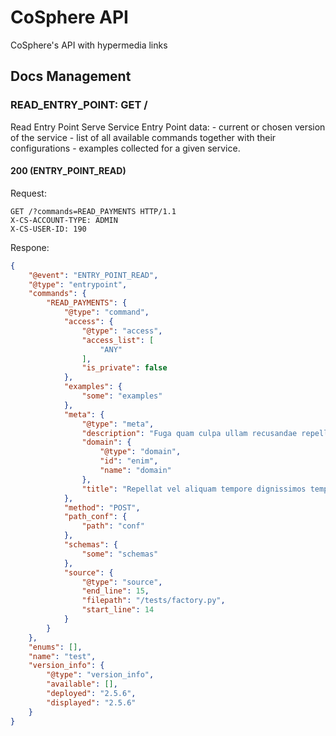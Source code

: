 
# CoSphere API
CoSphere's API with hypermedia links
## Docs Management
### READ_ENTRY_POINT: GET /
Read Entry Point 
Serve Service Entry Point data: - current or chosen version of the service - list of all available commands together with their configurations - examples collected for a given service.
#### 200 (ENTRY_POINT_READ)
Request:
```http
GET /?commands=READ_PAYMENTS HTTP/1.1
X-CS-ACCOUNT-TYPE: ADMIN
X-CS-USER-ID: 190
```
Respone:
```json
{
    "@event": "ENTRY_POINT_READ",
    "@type": "entrypoint",
    "commands": {
        "READ_PAYMENTS": {
            "@type": "command",
            "access": {
                "@type": "access",
                "access_list": [
                    "ANY"
                ],
                "is_private": false
            },
            "examples": {
                "some": "examples"
            },
            "meta": {
                "@type": "meta",
                "description": "Fuga quam culpa ullam recusandae repellendus sapiente repellat asperiores.",
                "domain": {
                    "@type": "domain",
                    "id": "enim",
                    "name": "domain"
                },
                "title": "Repellat vel aliquam tempore dignissimos tempora sit minus."
            },
            "method": "POST",
            "path_conf": {
                "path": "conf"
            },
            "schemas": {
                "some": "schemas"
            },
            "source": {
                "@type": "source",
                "end_line": 15,
                "filepath": "/tests/factory.py",
                "start_line": 14
            }
        }
    },
    "enums": [],
    "name": "test",
    "version_info": {
        "@type": "version_info",
        "available": [],
        "deployed": "2.5.6",
        "displayed": "2.5.6"
    }
}
```
